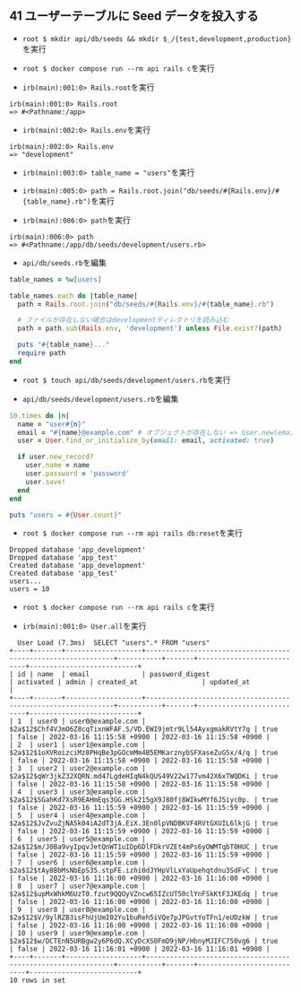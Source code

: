 ## 41 ユーザーテーブルに Seed データを投入する

- `root $ mkdir api/db/seeds && mkdir $_/{test,development,production}`を実行<br>

* `root $ docker compose run --rm api rails c`を実行<br>

* `irb(main):001:0> Rails.root`を実行<br>

```:terminal
irb(main):001:0> Rails.root
=> #<Pathname:/app>
```

- `irb(main):002:0> Rails.env`を実行<br>

```:terminal
irb(main):002:0> Rails.env
=> "development"
```

- `irb(main):003:0> table_name = "users"`を実行<br>

* `irb(main):005:0> path = Rails.root.join("db/seeds/#{Rails.env}/#{table_name}.rb")`を実行<br>

- `irb(main):006:0> path`を実行<br>

```:terminal
irb(main):006:0> path
=> #<Pathname:/app/db/seeds/development/users.rb>
```

- `api/db/seeds.rb`を編集<br>

```rb:seeds.rb
table_names = %w[users]

table_names.each do |table_name|
  path = Rails.root.join("db/seeds/#{Rails.env}/#{table_name}.rb")

  # ファイルが存在しない場合はdevelopmentディレクトリを読み込む
  path = path.sub(Rails.env, 'development') unless File.exist?(path)

  puts "#{table_name}..."
  require path
end
```

- `root $ touch api/db/seeds/development/users.rb`を実行<br>

* `api/db/seeds/development/users.rb`を編集<br>

```rb:users.rb
10.times do |n|
  name = "user#{n}"
  email = "#{name}@example.com" # オブジェクトが存在しない => User.new(email: email, activated: true)
  user = User.find_or_initialize_by(email: email, activated: true)

  if user.new_record?
    user.name = name
    user.password = 'password'
    user.save!
  end
end

puts "users = #{User.count}"
```

- `root $ docker compose run --rm api rails db:reset`を実行<br>

```:terminal
Dropped database 'app_development'
Dropped database 'app_test'
Created database 'app_development'
Created database 'app_test'
users...
users = 10
```

- `root $ docker compose run --rm api rails c`を実行<br>

* `irb(main):001:0> User.all`を実行<br>

```:terminal
  User Load (7.3ms)  SELECT "users".* FROM "users"
+----+-------+-------------------+--------------------------------------------------------------+-----------+-------+---------------------------+---------------------------+
| id | name  | email             | password_digest                                              | activated | admin | created_at                | updated_at                |
+----+-------+-------------------+--------------------------------------------------------------+-----------+-------+---------------------------+---------------------------+
| 1  | user0 | user0@example.com | $2a$12$Chf4VJmO6Z8cqTixnWFAF.S/VD.EWI9jmtr9Ll54AyxgmakRVtY7q | true      | false | 2022-03-16 11:15:58 +0900 | 2022-03-16 11:15:58 +0900 |
| 2  | user1 | user1@example.com | $2a$12$1oXVRoizciMz8PHqBe3pGOcmMm4B5EMKarznybSFXaseZuGSx/4/q | true      | false | 2022-03-16 11:15:58 +0900 | 2022-03-16 11:15:58 +0900 |
| 3  | user2 | user2@example.com | $2a$12$qWr3jkZ32XQRN.md47LgdeHIqN4kQUS49V22w177vm42X6xTWQDKi | true      | false | 2022-03-16 11:15:58 +0900 | 2022-03-16 11:15:58 +0900 |
| 4  | user3 | user3@example.com | $2a$12$SGahKd7XsR9EAHmEqs3GG.HSk215gX9J80fj8WIkwMYf6J5iyc0p. | true      | false | 2022-03-16 11:15:59 +0900 | 2022-03-16 11:15:59 +0900 |
| 5  | user4 | user4@example.com | $2a$12$JvZvuZjNA5k04iA2dT3jA.EiX.3En0lpVNDBKVF4RVtGXUIL6lkjG | true      | false | 2022-03-16 11:15:59 +0900 | 2022-03-16 11:15:59 +0900 |
| 6  | user5 | user5@example.com | $2a$12$m/J0Ba9vyIpqvJetQnWT1uIDp6DlFDkrVZEt4mPs6yOWMTqbT0HUC | true      | false | 2022-03-16 11:15:59 +0900 | 2022-03-16 11:15:59 +0900 |
| 7  | user6 | user6@example.com | $2a$12$tAy8BbMsNbEpS35.stpFE.izhi0dJYHpVlLxYaUpehqtdnu3SdFvC | true      | false | 2022-03-16 11:16:00 +0900 | 2022-03-16 11:16:00 +0900 |
| 8  | user7 | user7@example.com | $2a$12$upMxWhkM6UzT0.fzut9QQOyVZncw65IZcUT50clYnFSkKtF3JKEdq | true      | false | 2022-03-16 11:16:00 +0900 | 2022-03-16 11:16:00 +0900 |
| 9  | user8 | user8@example.com | $2a$12$V/9ylRZB3isFhUjUmI02Yu1buReh5iVQe7pJPGvtYoTFn1/eUDzkW | true      | false | 2022-03-16 11:16:00 +0900 | 2022-03-16 11:16:00 +0900 |
| 10 | user9 | user9@example.com | $2a$12$w/DCTEnN5URBgw2y6P6dQ.XCyDcXS0FmD9jNP/HbnyMJIFC750vg6 | true      | false | 2022-03-16 11:16:01 +0900 | 2022-03-16 11:16:01 +0900 |
+----+-------+-------------------+--------------------------------------------------------------+-----------+-------+---------------------------+---------------------------+
10 rows in set
```
